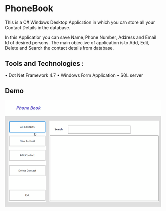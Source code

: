 # PhoneBook
This is a C# Windows Desktop Application in which you can store all your Contact Details in the database.

In this Application you can save Name, Phone Number, Address and Email Id of desired persons. The main objective of application is to Add, Edit, Delete and Search the contact details from database.

## Tools and Technologies :
• Dot Net Framework 4.7
• Windows Form Application
• SQL server

## Demo
![Demo gif](https://github.com/ManaswiPatil/PhoneBook/blob/main/PhoneBook.gif)
